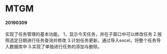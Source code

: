 # MTGM
#### 20190309
实现了任务管理的基本功能。
1，显示今天任务，并在子窗口中可以修改任务
2.按照选定日期进行任务查询并修改
3.计划任务更新，通过导入excel，将整个任务导入数据库中
3.实现了单独进行任务的添加与删除。
